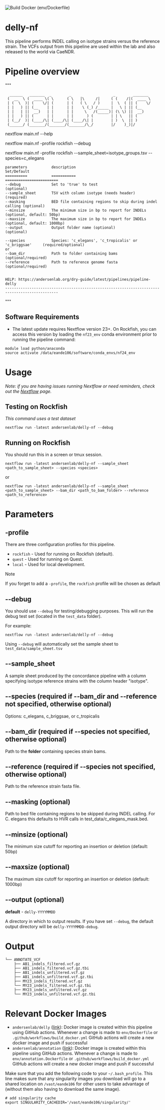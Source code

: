 ![Build Docker (env/Dockerfile)](https://github.com/AndersenLab/delly-nf/workflows/Build%20Docker%20(env/Dockerfile)/badge.svg)


# delly-nf

This pipeline performs INDEL calling on isotype strains versus the reference strain. The VCFs output from this pipeline are used within the lab and also released to the world via CaeNDR.

# Pipeline overview

"""

      ______   _______  _        _                   _        _______ 
     (  __  \ (  ____ \( \      ( \   |\     /|     ( (    /|(  ____ \
     | (  \  )| (    \/| (      | (   ( \   / )     |  \  ( || (    \/
     | |   ) || (__    | |      | |    \ (_) /_____ |   \ | || (__    
     | |   | ||  __)   | |      | |     \   /(_____)| (\ \) ||  __)   
     | |   ) || (      | |      | |      ) (        | | \   || (      
     | (__/  )| (____/\| (____/\| (____/\| |        | )  \  || )      
     (______/ (_______/(_______/(_______/\_/        |/    )_)|/       
                                                                                                                                                                                                                
nextflow main.nf --help

nextflow main.nf -profile rockfish --debug

nextflow main.nf -profile rockfish --sample_sheet=isotype_groups.tsv --species=c_elegans 

    parameters           description                                              Set/Default
    ==========           ===========                                              ========================
    --debug              Set to 'true' to test                                    (optional)
    --sample_sheet       TSV with column isotype (needs header)                   (required)
    --masking            BED file containing regions to skip during indel calling (optional)
    --minsize            The minimum size in bp to report for INDELs              (optional, default: 50bp)
    --maxsize            The maximum size in bp to report for INDELs              (optional, default: 1000bp)
    --output             Output folder name (optional)                            (optional)
    
    --species            Species: 'c_elegans', 'c_tropicalis' or 'c_briggsae'     (required/optional)
    or
    --bam_dir            Path to folder containing bams                           (optional/required)
    --reference          Path to reference genome fasta                           (optional/required)
 

    HELP: https://andersenlab.org/dry-guide/latest/pipelines/pipeline-delly   
    ----------------------------------------------------------------------------------------------
"""

## Software Requirements

* The latest update requires Nextflow version 23+. On Rockfish, you can access this version by loading the `nf23_env` conda environment prior to running the pipeline command:

```
module load python/anaconda
source activate /data/eande106/software/conda_envs/nf24_env
```

# Usage

*Note: if you are having issues running Nextflow or need reminders, check out the [Nextflow](http://andersenlab.org/dry-guide/latest/rockfish/rf-nextflow/) page.*

## Testing on Rockfish

*This command uses a test dataset*

```
nextflow run -latest andersenlab/delly-nf --debug
```

## Running on Rockfish

You should run this in a screen or tmux session.

```
nextflow run -latest andersenlab/delly-nf --sample_sheet <path_to_sample_sheet> --species <species>
```

or

```
nextflow run -latest andersenlab/delly-nf --sample_sheet <path_to_sample_sheet> --bam_dir <path_to_bam_folder> --reference <path_to_reference>
```


# Parameters

## -profile

There are three configuration profiles for this pipeline.

* `rockfish` - Used for running on Rockfish (default).
* `quest`    - Used for running on Quest.
* `local`    - Used for local development.

>[!Note]
>If you forget to add a `-profile`, the `rockfish` profile will be chosen as default

## --debug

You should use `--debug` for testing/debugging purposes. This will run the debug test set (located in the `test_data` folder).

For example:

```
nextflow run -latest andersenlab/delly-nf --debug
```

Using `--debug` will automatically set the sample sheet to `test_data/sample_sheet.tsv`

## --sample_sheet

A sample sheet produced by the concordance pipeline with a column specifying isotype reference strains with the column header "isotype".

## --species (required if --bam_dir and --reference not specified, otherwise optional)

Options: c_elegans, c_briggsae, or c_tropicalis

## --bam_dir (required if --species not specified, otherwise optional)

Path to the **folder** containing species strain bams.

## --reference (required if --species not specified, otherwise optional)

Path to the reference strain fasta file.

## --masking (optional)

Path to bed file containing regions to be skipped during INDEL calling. For C. elegans this defaults to HVR calls in test_data/c_elegans_mask.bed.

## --minsize (optional)

The minimum size cutoff for reporting an insertion or deletion (default: 50bp)

## --maxsize (optional)

The maximum size cutoff for reporting an insertion or deletion (default: 1000bp)

## --output (optional)

__default__ - `delly-YYYYMMDD`

A directory in which to output results. If you have set `--debug`, the default output directory will be `delly-YYYYMMDD-debug`.

# Output

```
└── ANNOTATE_VCF
    ├── AB1_indels_filtered.vcf.gz
    ├── AB1_indels_filtered.vcf.gz.tbi
    ├── AB1_indels_unfiltered.vcf.gz
    ├── AB1_indels_unfiltered.vcf.gz.tbi
    ├── MY23_indels_filtered.vcf.gz
    └── MY23_indels_filtered.vcf.gz.tbi
    ├── MY23_indels_unfiltered.vcf.gz
    └── MY23_indels_unfiltered.vcf.gz.tbi

```

# Relevant Docker Images

* `andersenlab/delly` ([link](https://hub.docker.com/r/andersenlab/delly)): Docker image is created within this pipeline using GitHub actions. Whenever a change is made to `env/Dockerfile` or `.github/workflows/build_docker.yml` GitHub actions will create a new docker image and push if successful
* `andersenlab/annotation` ([link](https://hub.docker.com/r/andersenlab/annotation)): Docker image is created within this pipeline using GitHub actions. Whenever a change is made to `env/annotation.Dockerfile` or `.github/workflows/build_docker.yml` GitHub actions will create a new docker image and push if successful


Make sure that you add the following code to your `~/.bash_profile`. This line makes sure that any singularity images you download will go to a shared location on `/vast/eande106` for other users to take advantage of (without them also having to download the same image).

```
# add singularity cache
export SINGULARITY_CACHEDIR='/vast/eande106/singularity/'
```
